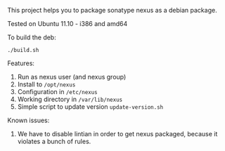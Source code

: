 This project helps you to package sonatype nexus as a debian package.

Tested on Ubuntu 11.10 - i386 and amd64

To build the deb:

    ./build.sh

Features:

1. Run as nexus user (and nexus group)
1. Install to `/opt/nexus`
1. Configuration in `/etc/nexus`
1. Working directory in `/var/lib/nexus`
1. Simple script to update version `update-version.sh`

Known issues:

1. We have to disable lintian in order to get nexus packaged, because it violates a bunch of rules.
